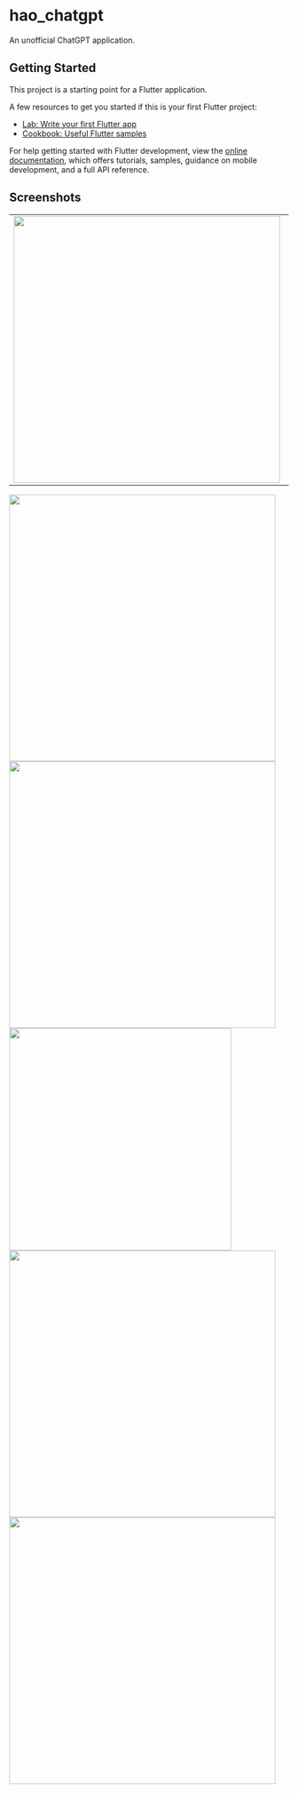 # hao_chatgpt

An unofficial ChatGPT application.

## Getting Started

This project is a starting point for a Flutter application.

A few resources to get you started if this is your first Flutter project:

- [Lab: Write your first Flutter app](https://docs.flutter.dev/get-started/codelab)
- [Cookbook: Useful Flutter samples](https://docs.flutter.dev/cookbook)

For help getting started with Flutter development, view the
[online documentation](https://docs.flutter.dev/), which offers tutorials,
samples, guidance on mobile development, and a full API reference.

## Screenshots
<Table>
    <tr>
        <td>
            <img src="https://github.com/conghaonet/hao_chatgpt/raw/master/screenshots/screenshot02.jpg" width="480px"/>
        </td>
        <td>
            <img src="https://github.com/conghaonet/hao_chatgpt/raw/master/screenshots/screenshot03.jpg" width="480px"/>
        </td>
    </tr>
</Table>
<img src="https://github.com/conghaonet/hao_chatgpt/raw/master/screenshots/screenshot04.jpg" width="480px"/>
<img src="https://github.com/conghaonet/hao_chatgpt/raw/master/screenshots/screenshot05.jpg" width="480px"/>
<img src="https://github.com/conghaonet/hao_chatgpt/raw/master/screenshots/screenshot01.jpg" width="400px"/>
<img src="https://github.com/conghaonet/hao_chatgpt/raw/master/screenshots/screenshot06.jpg" width="480px"/>
<img src="https://github.com/conghaonet/hao_chatgpt/raw/master/screenshots/screenshot07.jpg" width="480px"/>
